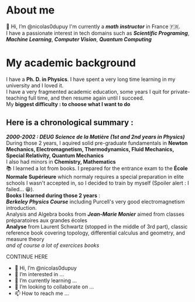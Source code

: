 # About me

👋 Hi, I’m @nicolas0dupuy
I'm currently a ***math instructor*** in France 🇫🇷. <br>
I have a passionate interest in tech domains such as ***Scientific Programing***, ***Machine Learning***, ***Computer Vision***, ***Quantum Computing***

# My academic background

I have a **Ph. D. in Physics**. I have spent a very long time learning in my university and I loved it. <br>
I have a very fragmented academic education, some years I quit for private-teaching full time, and then resume again until I succeed. <br>
My **biggest difficulty : to choose what I want to do** 

## Here is a **chronological summary** : 
***2000-2002 : DEUG Science de la Matière (1st and 2nd years in Physics)*** <br>
During those 2 years, I aquired solid pre-graduate fundamentals in **Newton Mechanics, Electromagnetism, Thermodynamics, Fluid Mechanics, Special Relativity, Quantum Mechanics**<br>
I also had minors in **Chemistry, Mathematics** <br>
📚 I learned a lot from books. I prepared for the entrance exam to the **École Normale Supérieure** which normaly requires a special preparation in elite schools I wasn't accepted in,
so I decided to train by myself (Spoiler alert : I failed... 😁). <br>
**Books I learned during those 2 years** : <br>
***Berkeley Physics Course*** including Purcell's very good electromagnetism introduction. <br>
Analysis and Algebra books from ***Jean-Marie Monier*** aimed from classes préparatoires aux grandes écoles <br>
**Analyse** from Laurent Schwartz (stopped in the middle of 3rd part), classic reference book covering topology, differential calculus and geometry, and measure theory <br>
*and of course a lot of exercices books*


CONTINUE HERE



- 👋 Hi, I’m @nicolas0dupuy
- 👀 I’m interested in ...
- 🌱 I’m currently learning ...
- 💞️ I’m looking to collaborate on ...
- 📫 How to reach me ...

<!---
nicolas0dupuy/nicolas0dupuy is a ✨ special ✨ repository because its `README.md` (this file) appears on your GitHub profile.
You can click the Preview link to take a look at your changes.
--->
